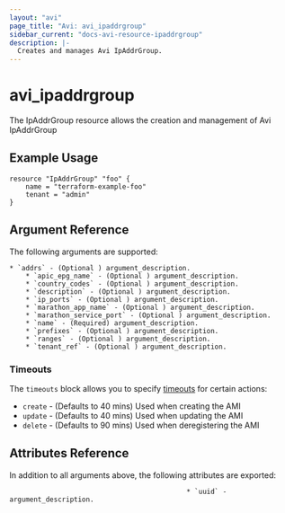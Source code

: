 ```yaml
---
layout: "avi"
page_title: "Avi: avi_ipaddrgroup"
sidebar_current: "docs-avi-resource-ipaddrgroup"
description: |-
  Creates and manages Avi IpAddrGroup.
---
```


# avi_ipaddrgroup

The IpAddrGroup resource allows the creation and management of Avi IpAddrGroup

## Example Usage

```hcl
resource "IpAddrGroup" "foo" {
    name = "terraform-example-foo"
    tenant = "admin"
}
```

## Argument Reference

The following arguments are supported:

    * `addrs` - (Optional ) argument_description.
        * `apic_epg_name` - (Optional ) argument_description.
        * `country_codes` - (Optional ) argument_description.
        * `description` - (Optional ) argument_description.
        * `ip_ports` - (Optional ) argument_description.
        * `marathon_app_name` - (Optional ) argument_description.
        * `marathon_service_port` - (Optional ) argument_description.
        * `name` - (Required) argument_description.
        * `prefixes` - (Optional ) argument_description.
        * `ranges` - (Optional ) argument_description.
        * `tenant_ref` - (Optional ) argument_description.

### Timeouts

The `timeouts` block allows you to specify [timeouts](https://www.terraform.io/docs/configuration/resources.html#timeouts) for certain actions:

* `create` - (Defaults to 40 mins) Used when creating the AMI
* `update` - (Defaults to 40 mins) Used when updating the AMI
* `delete` - (Defaults to 90 mins) Used when deregistering the AMI

## Attributes Reference

In addition to all arguments above, the following attributes are exported:

                                                * `uuid` - argument_description.
